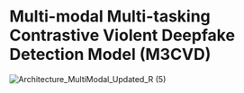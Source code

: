 # Multi-modal Multi-tasking Contrastive Violent Deepfake Detection Model (M3CVD)
![Architecture_MultiModal_Updated_R (5)](https://github.com/user-attachments/assets/96a22f9f-1418-4d88-a984-bee9b0e214f0)
